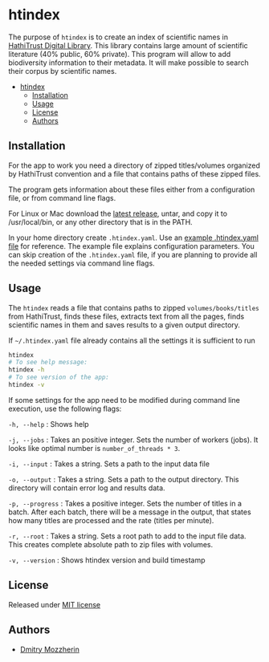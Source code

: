 # htindex

The purpose of `htindex` is to create an index of scientific names in
[HathiTrust Digital Library]. This library contains large amount of scientific
literature (40% public, 60% private). This program will allow to add
biodiversity information to their metadata. It will make possible to search
their corpus by scientific names.

- [htindex](#htindex)
  - [Installation](#installation)
  - [Usage](#usage)
  - [License](#license)
  - [Authors](#authors)

## Installation

For the app to work you need a directory of zipped titles/volumes organized by
HathiTrust convention and a file that contains paths of these zipped files.

The program gets information about these files either from a configuration
file, or from command line flags.

For Linux or Mac download the [latest release], untar, and copy it to /usr/local/bin,
or any other directory that is in the PATH.

In your home directory create `.htindex.yaml`. Use an [example .htindex.yaml file]
for reference. The example file explains configuration parameters. You can skip
creation of the `.htindex.yaml` file, if you are planning to provide all the
needed settings via command line flags.

## Usage

The `htindex` reads a file that contains paths to zipped
`volumes/books/titles` from HathiTrust, finds these files, extracts text from
all the pages, finds scientific names in them and saves results to a given
output directory.

If `~/.htindex.yaml` file already contains all the settings it is sufficient
to run

```bash
htindex
# To see help message:
htindex -h
# To see version of the app:
htindex -v
```

If some settings for the app need to be modified during command line
execution, use the following flags:

`-h, --help`
: Shows help

`-j, --jobs`
: Takes an positive integer. Sets the number of workers (jobs). It looks like
optimal number is `number_of_threads * 3`.

`-i, --input`
: Takes a string. Sets a path to the input data file

`-o, --output`
: Takes a string. Sets a path to the output directory. This directory will
contain error log and results data.

`-p, --progress`
: Takes a positive integer. Sets the number of titles in a batch. After each
batch, there will be a message in the output, that states how many titles are
processed and the rate (titles per minute).

`-r, --root`
: Takes a string. Sets a root path to add to the input file data. This creates
complete absolute path to zip files with volumes.

`-v, --version`
: Shows htindex version and build timestamp

## License
Released under [MIT license]

## Authors

- [Dmitry Mozzherin]

[Dmitry Mozzherin]: https://gitlab.com/dimus
[example .htindex.yaml file]: https://raw.githubusercontent.com/gnames/htindex/master/files/.htindex.yaml
[MIT license]: https://raw.githubusercontent.com/gnames/htindex/master/LICENSE
[latest release]: https://github.com/gnames/htindex/releases/latest
[HathiTrust Digital Library]: https://www.hathitrust.org/